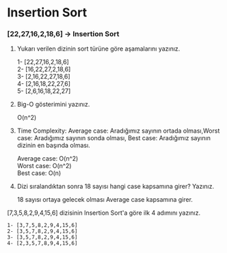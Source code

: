 # Insertion Sort

### [22,27,16,2,18,6] -> Insertion Sort

1. Yukarı verilen dizinin sort türüne göre aşamalarını yazınız.

    1- [22,27,16,2,18,6]  
    2- [16,22,27,2,18,6]  
    3- [2,16,22,27,18,6]  
    4- [2,16,18,22,27,6]  
    5- [2,6,16,18,22,27]

2. Big-O gösterimini yazınız.

    O(n^2)

3. Time Complexity: Average case: Aradığımız sayının ortada olması,Worst case: Aradığımız sayının sonda olması, Best   case: Aradığımız sayının dizinin en başında olması.

    Average case: O(n^2)  
    Worst case: O(n^2)  
    Best case: O(n)

4. Dizi sıralandıktan sonra 18 sayısı hangi case kapsamına girer? Yazınız.

    18 sayısı ortaya gelecek olması Average case kapsamına girer.



[7,3,5,8,2,9,4,15,6] dizisinin Insertion Sort'a göre ilk 4 adımını yazınız.

    1- [3,7,5,8,2,9,4,15,6]  
    2- [3,5,7,8,2,9,4,15,6]  
    3- [3,5,7,8,2,9,4,15,6]  
    4- [2,3,5,7,8,9,4,15,6]